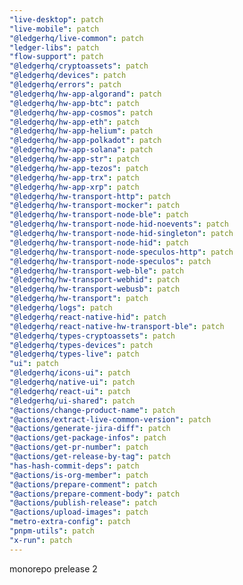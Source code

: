```yaml
---
"live-desktop": patch
"live-mobile": patch
"@ledgerhq/live-common": patch
"ledger-libs": patch
"flow-support": patch
"@ledgerhq/cryptoassets": patch
"@ledgerhq/devices": patch
"@ledgerhq/errors": patch
"@ledgerhq/hw-app-algorand": patch
"@ledgerhq/hw-app-btc": patch
"@ledgerhq/hw-app-cosmos": patch
"@ledgerhq/hw-app-eth": patch
"@ledgerhq/hw-app-helium": patch
"@ledgerhq/hw-app-polkadot": patch
"@ledgerhq/hw-app-solana": patch
"@ledgerhq/hw-app-str": patch
"@ledgerhq/hw-app-tezos": patch
"@ledgerhq/hw-app-trx": patch
"@ledgerhq/hw-app-xrp": patch
"@ledgerhq/hw-transport-http": patch
"@ledgerhq/hw-transport-mocker": patch
"@ledgerhq/hw-transport-node-ble": patch
"@ledgerhq/hw-transport-node-hid-noevents": patch
"@ledgerhq/hw-transport-node-hid-singleton": patch
"@ledgerhq/hw-transport-node-hid": patch
"@ledgerhq/hw-transport-node-speculos-http": patch
"@ledgerhq/hw-transport-node-speculos": patch
"@ledgerhq/hw-transport-web-ble": patch
"@ledgerhq/hw-transport-webhid": patch
"@ledgerhq/hw-transport-webusb": patch
"@ledgerhq/hw-transport": patch
"@ledgerhq/logs": patch
"@ledgerhq/react-native-hid": patch
"@ledgerhq/react-native-hw-transport-ble": patch
"@ledgerhq/types-cryptoassets": patch
"@ledgerhq/types-devices": patch
"@ledgerhq/types-live": patch
"ui": patch
"@ledgerhq/icons-ui": patch
"@ledgerhq/native-ui": patch
"@ledgerhq/react-ui": patch
"@ledgerhq/ui-shared": patch
"@actions/change-product-name": patch
"@actions/extract-live-common-version": patch
"@actions/generate-jira-diff": patch
"@actions/get-package-infos": patch
"@actions/get-pr-number": patch
"@actions/get-release-by-tag": patch
"has-hash-commit-deps": patch
"@actions/is-org-member": patch
"@actions/prepare-comment": patch
"@actions/prepare-comment-body": patch
"@actions/publish-release": patch
"@actions/upload-images": patch
"metro-extra-config": patch
"pnpm-utils": patch
"x-run": patch
---
```


monorepo prelease 2
